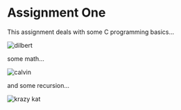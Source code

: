 # Assignment One

This assignment deals with some C programming basics...

![dilbert](https://i.pinimg.com/originals/28/6c/cc/286ccc3fbf5e85cc4d37772263b40d21.jpg)

some math...

![calvin](http://3.bp.blogspot.com/_xJWa77A8OSw/S-Cu-hNCliI/AAAAAAAAFnU/gPKnqDRjazA/s1600/calvinmath2.jpg)

and some recursion...

![krazy kat](http://cdn.nybooks.com/wp-content/uploads/2017/01/krazy-lead.jpg)
